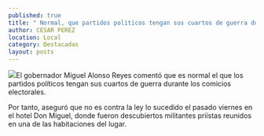 ```yaml
---
published: true
title: " Normal, que partidos políticos tengan sus cuartos de guerra durante comicios: MAR"
author: CESAR PEREZ
location: Local
category: Destacadas
layout: posts
---
```


![](http://i.imgur.com/14LIXcqm.jpg)El gobernador Miguel Alonso Reyes comentó que es normal el que los partidos políticos tengan sus cuartos de guerra durante los comicios electorales. 

Por tanto, aseguró que no es contra la ley lo sucedido el pasado viernes en el hotel Don Miguel, donde fueron descubiertos militantes priístas reunidos en una de las habitaciones del lugar.

